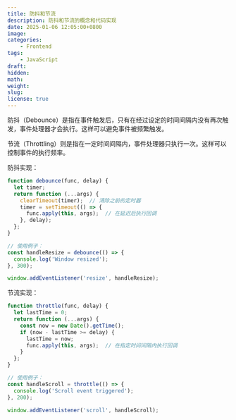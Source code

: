 ```yaml
---
title: 防抖和节流
description: 防抖和节流的概念和代码实现
date: 2025-01-06 12:05:00+0800
image: 
categories:
    - Frontend
tags:
    - JavaScript
draft: 
hidden: 
math: 
weight:
slug:
license: true
---
```

防抖（Debounce）是指在事件触发后，只有在经过设定的时间间隔内没有再次触发，事件处理器才会执行。这样可以避免事件被频繁触发。

节流（Throttling）则是指在一定时间间隔内，事件处理器只执行一次。这样可以控制事件的执行频率。

防抖实现：

```JavaScript
function debounce(func, delay) {
  let timer;
  return function (...args) {
    clearTimeout(timer);  // 清除之前的定时器
    timer = setTimeout(() => {
      func.apply(this, args);  // 在延迟后执行回调
    }, delay);
  };
}

// 使用例子：
const handleResize = debounce(() => {
  console.log('Window resized');
}, 300);

window.addEventListener('resize', handleResize);
```

节流实现：

```javascript
function throttle(func, delay) {
  let lastTime = 0;
  return function (...args) {
    const now = new Date().getTime();
    if (now - lastTime >= delay) {
      lastTime = now;
      func.apply(this, args);  // 在指定时间间隔内执行回调
    }
  };
}

// 使用例子：
const handleScroll = throttle(() => {
  console.log('Scroll event triggered');
}, 200);

window.addEventListener('scroll', handleScroll);
```